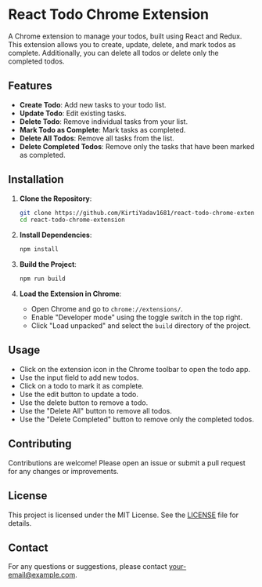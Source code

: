 # React Todo Chrome Extension

A Chrome extension to manage your todos, built using React and Redux. This extension allows you to create, update, delete, and mark todos as complete. Additionally, you can delete all todos or delete only the completed todos.

## Features

- **Create Todo**: Add new tasks to your todo list.
- **Update Todo**: Edit existing tasks.
- **Delete Todo**: Remove individual tasks from your list.
- **Mark Todo as Complete**: Mark tasks as completed.
- **Delete All Todos**: Remove all tasks from the list.
- **Delete Completed Todos**: Remove only the tasks that have been marked as completed.

## Installation

1. **Clone the Repository**:

    ```bash
    git clone https://github.com/KirtiYadav1681/react-todo-chrome-extension.git
    cd react-todo-chrome-extension
    ```

2. **Install Dependencies**:

    ```bash
    npm install
    ```

3. **Build the Project**:

    ```bash
    npm run build
    ```

4. **Load the Extension in Chrome**:

    - Open Chrome and go to `chrome://extensions/`.
    - Enable "Developer mode" using the toggle switch in the top right.
    - Click "Load unpacked" and select the `build` directory of the project.

## Usage

- Click on the extension icon in the Chrome toolbar to open the todo app.
- Use the input field to add new todos.
- Click on a todo to mark it as complete.
- Use the edit button to update a todo.
- Use the delete button to remove a todo.
- Use the "Delete All" button to remove all todos.
- Use the "Delete Completed" button to remove only the completed todos.


## Contributing

Contributions are welcome! Please open an issue or submit a pull request for any changes or improvements.

## License

This project is licensed under the MIT License. See the [LICENSE](LICENSE) file for details.

## Contact

For any questions or suggestions, please contact [your-email@example.com](mailto:your-email@example.com).
